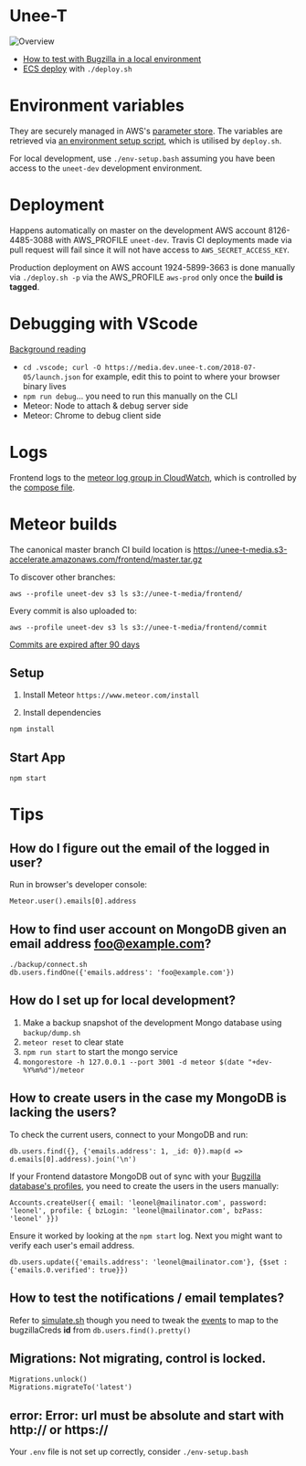 # Unee-T

<img src="https://media.dev.unee-t.com/2018-11-26/overview.png" alt="Overview">

* [How to test with Bugzilla in a local environment](https://unee-t-media.s3-accelerate.amazonaws.com/frontend/MEFE.mp4)
* [ECS deploy](https://unee-t-media.s3-accelerate.amazonaws.com/2017/ecs-deploy.mp4) with `./deploy.sh`

# Environment variables

They are securely managed in AWS's [parameter store](https://ap-southeast-1.console.aws.amazon.com/ec2/v2/home?region=ap-southeast-1#Parameters:sort=Name). The variables are retrieved via [an environment setup script](https://github.com/unee-t/frontend/blob/master/aws-env.dev), which is utilised by `deploy.sh`.

For local development, use `./env-setup.bash` assuming you have been access to the `uneet-dev` development environment.

# Deployment

Happens automatically on master on the development AWS account 8126-4485-3088
with AWS_PROFILE `uneet-dev`. Travis CI deployments made via pull request will fail since it will
not have access to `AWS_SECRET_ACCESS_KEY`.

Production deployment on AWS account 1924-5899-3663 is done manually via
`./deploy.sh -p` via the AWS_PROFILE `aws-prod` only once the **build is tagged**.

# Debugging with VScode

[Background reading](https://github.com/Microsoft/vscode-recipes/blob/master/meteor/README.md#configure-meteor-to-run-in-debug-mode)

* `cd .vscode; curl -O https://media.dev.unee-t.com/2018-07-05/launch.json` for example, edit this to point to where your browser binary lives
* `npm run debug`... you need to run this manually on the CLI
* Meteor: Node to attach & debug server side
* Meteor: Chrome to debug client side

# Logs

Frontend logs to the [meteor log group in
CloudWatch](https://ap-southeast-1.console.aws.amazon.com/cloudwatch/home?region=ap-southeast-1#logs:),
which is controlled by the [compose
file](https://github.com/unee-t/frontend/blob/master/AWS-docker-compose-meteor.yml#L16).

# Meteor builds

The canonical master branch CI build location is <https://unee-t-media.s3-accelerate.amazonaws.com/frontend/master.tar.gz>

To discover other branches:

	aws --profile uneet-dev s3 ls s3://unee-t-media/frontend/

Every commit is also uploaded to:

	aws --profile uneet-dev s3 ls s3://unee-t-media/frontend/commit

[Commits are expired after 90 days](https://s3.console.aws.amazon.com/s3/buckets/unee-t-media/?region=ap-southeast-1&tab=management)

## Setup

1. Install Meteor
`https://www.meteor.com/install`

1. Install dependencies
```shell
npm install
```

## Start App
```shell
npm start
```

# Tips

## How do I figure out the email of the logged in user?

Run in browser's developer console:

	Meteor.user().emails[0].address

## How to find user account on MongoDB given an email address foo@example.com?

	./backup/connect.sh
	db.users.findOne({'emails.address': 'foo@example.com'})

## How do I set up for local development?

1. Make a backup snapshot of the development Mongo database using `backup/dump.sh`
2. `meteor reset` to clear state
3. `npm run start` to start the mongo service
3. `mongorestore -h 127.0.0.1 --port 3001 -d meteor $(date "+dev-%Y%m%d")/meteor`

## How to create users in the case my MongoDB is lacking the users?

To check the current users, connect to your MongoDB and run:

	db.users.find({}, {'emails.address': 1, _id: 0}).map(d => d.emails[0].address).join('\n')

If your Frontend datastore MongoDB out of sync with your [Bugzilla database's
profiles](https://documentation.unee-t.com/2018/03/01/introduction-to-the-demo-environment/),
you need to create the users in the users manually:

	Accounts.createUser({ email: 'leonel@mailinator.com', password: 'leonel', profile: { bzLogin: 'leonel@mailinator.com', bzPass: 'leonel' }})

Ensure it worked by looking at the `npm start` log. Next you might want to verify each user's email address.

	db.users.update({'emails.address': 'leonel@mailinator.com'}, {$set : {'emails.0.verified': true}})

## How to test the notifications / email templates?

Refer to
[simulate.sh](https://github.com/unee-t/lambda2sns/blob/master/tests/simulate.sh)
though you need to tweak the
[events](https://github.com/unee-t/lambda2sns/tree/master/tests/events) to map
to the bugzillaCreds **id** from `db.users.find().pretty()`

## Migrations: Not migrating, control is locked.

	Migrations.unlock()
	Migrations.migrateTo('latest')

## error: Error: url must be absolute and start with http:// or https://

Your `.env` file is not set up correctly, consider `./env-setup.bash`
